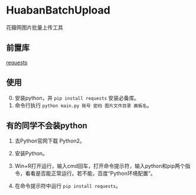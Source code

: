 # HuabanBatchUpload
花瓣网图片批量上传工具

## 前置库
[requests](https://github.com/kennethreitz/requests/)

## 使用
0. 安装python，并 ```pip install requests``` 安装必备库。
1. 命令行执行 ```python main.py 账号 密码 图片文件目录 画板名```。


## 有的同学不会装python

1. 去Python官网下载 Python2。

2. 安装Python。

3. Win+R打开运行，输入cmd回车，打开命令提示符，输入python和pip两个指令，看看是否能正常运行。若不能，百度“Python环境配置”。

4. 在命令提示符中运行 ```pip install requests```。

